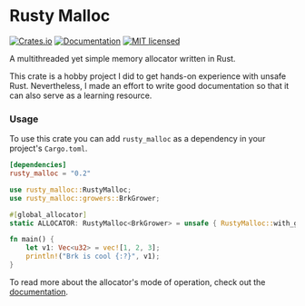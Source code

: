# Rusty Malloc
[![Crates.io][crates-badge]][crates-url]
[![Documentation][docs-badge]][docs-url]
[![MIT licensed][mit-badge]][mit-url]

[crates-url]: https://crates.io/crates/rusty_malloc
[crates-badge]: https://img.shields.io/crates/v/rusty_malloc.svg
[docs-url]: https://docs.rs/rusty_malloc/0.1.0/rusty_malloc
[docs-badge]: https://docs.rs/rusty_malloc/badge.svg
[mit-url]: LICENSE
[mit-badge]: https://img.shields.io/badge/license-MIT-blue.svg


A multithreaded yet simple memory allocator written in Rust.

This crate is a hobby project I did to get hands-on experience with unsafe Rust.
Nevertheless, I made an effort to write good documentation so that it can also serve as a learning resource.

### Usage
To use this crate you can add `rusty_malloc` as a dependency in your project's `Cargo.toml`.
```toml
[dependencies]
rusty_malloc = "0.2"
```
```Rust
use rusty_malloc::RustyMalloc;
use rusty_malloc::growers::BrkGrower;

#[global_allocator]
static ALLOCATOR: RustyMalloc<BrkGrower> = unsafe { RustyMalloc::with_grower(BrkGrower::new(4096)) };

fn main() {
    let v1: Vec<u32> = vec![1, 2, 3];
    println!("Brk is cool {:?}", v1);
}
```

To read more about the allocator's mode of operation, check out the [documentation][docs-url].
